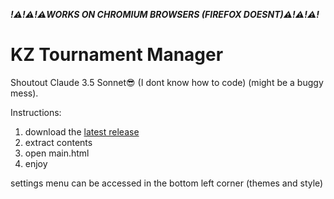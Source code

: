 ***!⚠️!⚠️!⚠️WORKS ON CHROMIUM BROWSERS (FIREFOX DOESNT)⚠️!⚠️!⚠️!***

# KZ Tournament Manager

Shoutout Claude 3.5 Sonnet😎 (I dont know how to code) (might be a buggy mess).

Instructions: 
1. download the [latest release](https://github.com/jakkekz/FFAKZ/releases/latest)
2. extract contents
3. open main.html
4. enjoy

settings menu can be accessed in the bottom left corner (themes and style)
